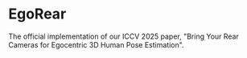 # EgoRear
The official implementation of our ICCV 2025 paper, "Bring Your Rear Cameras for Egocentric 3D Human Pose Estimation".
